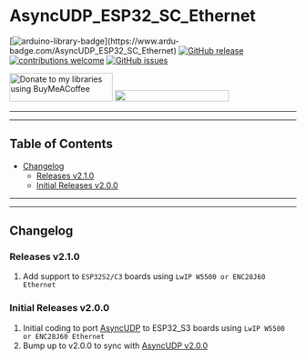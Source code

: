 # AsyncUDP_ESP32_SC_Ethernet


[![arduino-library-badge](https://www.ardu-badge.com/badge/AsyncUDP_ESP32_SC_Ethernet.svg?)](https://www.ardu-badge.com/AsyncUDP_ESP32_SC_Ethernet)
[![GitHub release](https://img.shields.io/github/release/khoih-prog/AsyncUDP_ESP32_SC_Ethernet.svg)](https://github.com/khoih-prog/AsyncUDP_ESP32_SC_Ethernet/releases)
[![contributions welcome](https://img.shields.io/badge/contributions-welcome-brightgreen.svg?style=flat)](#Contributing)
[![GitHub issues](https://img.shields.io/github/issues/khoih-prog/AsyncUDP_ESP32_SC_Ethernet.svg)](http://github.com/khoih-prog/AsyncUDP_ESP32_SC_Ethernet/issues)


<a href="https://www.buymeacoffee.com/khoihprog6" title="Donate to my libraries using BuyMeACoffee"><img src="https://cdn.buymeacoffee.com/buttons/v2/default-yellow.png" alt="Donate to my libraries using BuyMeACoffee" style="height: 50px !important;width: 181px !important;" ></a>
<a href="https://www.buymeacoffee.com/khoihprog6" title="Donate to my libraries using BuyMeACoffee"><img src="https://img.shields.io/badge/buy%20me%20a%20coffee-donate-orange.svg?logo=buy-me-a-coffee&logoColor=FFDD00" style="height: 20px !important;width: 200px !important;" ></a>


---
---

## Table of Contents

* [Changelog](#changelog)
  * [Releases v2.1.0](#releases-v210)
  * [Initial Releases v2.0.0](#initial-releases-v200)

---
---

## Changelog

### Releases v2.1.0

1. Add support to `ESP32S2/C3` boards using `LwIP W5500 or ENC28J60 Ethernet`

### Initial Releases v2.0.0

1. Initial coding to port [AsyncUDP](https://github.com/espressif/arduino-esp32/tree/master/libraries/AsyncUDP) to ESP32_S3 boards using `LwIP W5500 or ENC28J60 Ethernet`
2. Bump up to v2.0.0 to sync with [AsyncUDP v2.0.0](https://github.com/espressif/arduino-esp32/tree/master/libraries/AsyncUDP)


